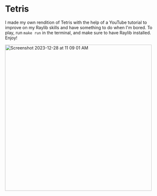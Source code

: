 # Tetris

I made my own rendition of Tetris with the help of a YouTube tutorial to
improve on my Raylib skills and have something to do when I'm bored.
To play, run `make run` in the terminal, and make sure to have Raylib installed.
Enjoy!

<img width="482" alt="Screenshot 2023-12-28 at 11 09 01 AM" src="https://github.com/rolando314/Tetris/assets/108008208/e49b5b9b-f22c-4bf4-81cd-7d405cbe5325">
